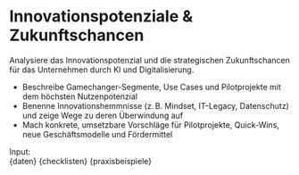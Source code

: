 # Innovationspotenziale & Zukunftschancen

Analysiere das Innovationspotenzial und die strategischen Zukunftschancen für das Unternehmen durch KI und Digitalisierung.

- Beschreibe Gamechanger-Segmente, Use Cases und Pilotprojekte mit dem höchsten Nutzenpotenzial
- Benenne Innovationshemmnisse (z. B. Mindset, IT-Legacy, Datenschutz) und zeige Wege zu deren Überwindung auf
- Mach konkrete, umsetzbare Vorschläge für Pilotprojekte, Quick-Wins, neue Geschäftsmodelle und Fördermittel

Input:  
{daten}
{checklisten}
{praxisbeispiele}
